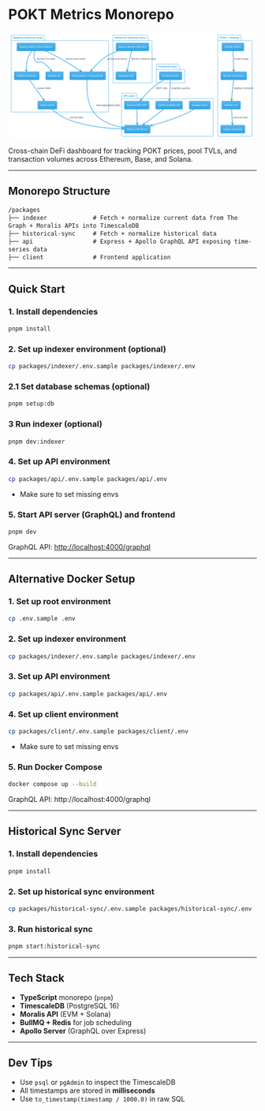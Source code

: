 # POKT Metrics Monorepo

![Architecture Model](architecture.png)

Cross-chain DeFi dashboard for tracking POKT prices, pool TVLs, and transaction volumes across Ethereum, Base, and Solana.

---

## Monorepo Structure

```
/packages
├── indexer             # Fetch + normalize current data from The Graph + Moralis APIs into TimescaleDB
├── historical-sync     # Fetch + normalize historical data
├── api                 # Express + Apollo GraphQL API exposing time-series data
├── client              # Frontend application
```

---

## Quick Start

### 1. Install dependencies

```bash
pnpm install
```

### 2. Set up indexer environment (optional)

```bash
cp packages/indexer/.env.sample packages/indexer/.env
```

### 2.1 Set database schemas (optional)

```bash
pnpm setup:db
```

### 3 Run indexer (optional)

```bash
pnpm dev:indexer
```

### 4. Set up API environment

```bash
cp packages/api/.env.sample packages/api/.env
```

- Make sure to set missing envs

### 5. Start API server (GraphQL) and frontend

```bash
pnpm dev
```

GraphQL API: [http://localhost:4000/graphql](http://localhost:4000/graphql)

---

## Alternative Docker Setup

### 1. Set up root environment

```bash
cp .env.sample .env
```

### 2. Set up indexer environment

```bash
cp packages/indexer/.env.sample packages/indexer/.env
```

### 3. Set up API environment

```bash
cp packages/api/.env.sample packages/api/.env
```

### 4. Set up client environment

```bash
cp packages/client/.env.sample packages/client/.env
```

- Make sure to set missing envs

### 5. Run Docker Compose

```bash
docker compose up --build
```

GraphQL API: http://localhost:4000/graphql

---

## Historical Sync Server

### 1. Install dependencies

```bash
pnpm install
```

### 2. Set up historical sync environment

```bash
cp packages/historical-sync/.env.sample packages/historical-sync/.env
```

### 3. Run historical sync

```bash
pnpm start:historical-sync
```

---

## Tech Stack

- **TypeScript** monorepo (`pnpm`)
- **TimescaleDB** (PostgreSQL 16)
- **Moralis API** (EVM + Solana)
- **BullMQ + Redis** for job scheduling
- **Apollo Server** (GraphQL over Express)

---

## Dev Tips

- Use `psql` or `pgAdmin` to inspect the TimescaleDB
- All timestamps are stored in **milliseconds**
- Use `to_timestamp(timestamp / 1000.0)` in raw SQL
